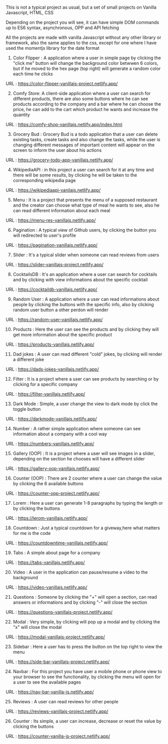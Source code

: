 This is not a typical project as usual, but a set of small projects on Vanilla Javascript, HTML, CSS

Depending on the project you will see, it can have simple DOM commands up to ES6 syntax, asynchronous, OPP and API fetching

All the projects are made with vanilla Javascript without any other library or framework, also the same applies to the css, except for one where I have used the momentjs library for the date format

1) Color Flipper : A application where a user in simple page by clicking the "click me" button will change the background color betwwen 6 colors, but if he moved to the hex page (top right) will generate a random color each time he clicks

URL : https://color-flipper-vanillajs-project.netlify.app/

2) Comfy Store: A client-side application where a user can search for different products, there are also some buttons where he can see products according to the company and a bar where he can choose the price, he can add to the cart which product he wants and increase the quantity

URL : https://comfy-shop-vanillajs.netlify.app/index.html

3) Grocery Bud : Grocery Bud is a todo application that a user can delete existing tasks, create tasks and also change the tasks, while the user is changing different messages of important content will appear on the screen to inform the user about his actions

URL : https://grocery-todo-app-vanillajs.netlify.app/

4) WikipediaAPI : 
in this project a user can search for it at any time and there will be some results, by clicking he will be taken to the corresponding wikipedia page

URL : https://wikipediaapi-vanilajs.netlify.app/

5) Menu : It is a project that presents the menu of a supposed restaurant and the creator can choose what type of meal he wants to see, also he can read different information about each meal

URL : https://menu-res-vanillajs.netlify.app/

6) Pagination : A typical view of Github users, by clicking the button you will redirected to user's profile

URL : https://pagination-vanillajs.netlify.app/

7) Slider : It's a typical slider when someone can read reviews from users

URL : https://slider-vanillajs-project.netlify.app/

8) CocktailsDB : It's an application where a user can search for cocktails and by clicking with view informations about the specific cocktail

URL : https://cocktaildb-vanillajs.netlify.app/

9) Random User : A application where a user can read informations about people by clicking the buttons with the specific info, also by clicking random user button a other perdon will render

URL : https://random-user-vanillajs.netlify.app/

10) Products : Here the user can see the products and by clicking they will get more information about the specific product

URL : https://products-vanillajs.netlify.app/

11) Dad jokes : A user can read different "cold" jokes, by clicking will render a different joke

URL : https://dads-jokes-vanillajs.netlify.app/

12) Filter : It is a project where a user can see products by searching or by clicking for a specific company

URL : https://filter-vanillajs.netlify.app/

13) Dark Mode : Simple, a user change the view to dark mode by click the toggle button

URL : https://darkmode-vanillajs.netlify.app/

14) Number : A rather simple application where someone can see information about a company with a cool way

URL : https://numbers-vanillajs.netlify.app/

15) Gallery (OOP) : It is a project where a user will see images in a slider, depending on the section he chooses will have a different slider

URL : https://gallery-oop-vanillajs.netlify.app/

16) Counter (OOP) : There are 2 counter where a user can change the value by clicking the 6 available buttons

URL : https://counter-opp-project.netlify.app/

17) Lorem : Here a user can generate 1-8 paragraphs by typing the length or by clicking the buttons

URL : https://lerom-vanillajs.netlify.app/

18) Countdown : Just a typical countdown for a giveway,here what matters for me is the code

URL : https://countdowntime-vanillajs.netlify.app/

19) Tabs : A simple about page for a company 

URL : https://tabs-vanillajs.netlify.app/

20) Video : A user in the application can pause/resume a video to the background

URL : https://video-vanillajs.netlify.app/

21) Questions : Someone by clicking the "+" will open a section, can read answers or informations and by clicking "-" will close the section

URL : https://questions-vanillajs-project.netlify.app/

22) Modal : Very simple, by clicking will pop up a modal and by clicking the "x" will close the modal

URL : https://modal-vanillajs-project.netlify.app/

23) Sidebar : Here a user has to press the button on the top right to view the menu 

URL : https://side-bar-vanillajs-project.netlify.app/

24) Navbar : For this project you have user a mobile phone or phone view to your browser to see the functionality, by clicking the menu will open for a user to see the available pages

URL : https://nav-bar-vanilla-js.netlify.app/

25) Reviews : A user can read reviews for other people 

URL : https://reviews-vanillajs-project.netlify.app/

26) Counter : Its simple, a user can increase, decrease or reset the value by clicking the buttons

URL : https://counter-vanilla-js-project.netlify.app/
